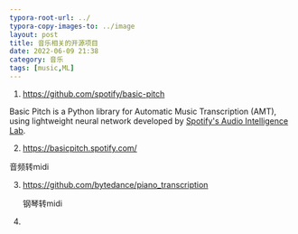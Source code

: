 ```yaml
---
typora-root-url: ../
typora-copy-images-to: ../image
layout: post
title: 音乐相关的开源项目
date: 2022-06-09 21:38
category: 音乐
tags: [music,ML]
---
```




1. https://github.com/spotify/basic-pitch

Basic Pitch is a Python library for Automatic Music Transcription (AMT), using lightweight neural network developed by [Spotify's Audio Intelligence Lab](https://research.atspotify.com/audio-intelligence/).

2.  https://basicpitch.spotify.com/

   音频转midi

3. https://github.com/bytedance/piano_transcription

   钢琴转midi

4. 
